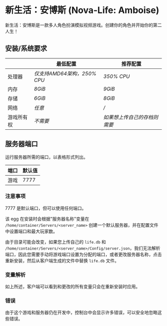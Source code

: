 # 新生活：安博斯 (Nova-Life: Amboise)

新生活：安博斯是一款多人角色扮演模拟视频游戏。创建你的角色并开始你的第二人生！

## 安装/系统要求

|  | 最低配置 | 推荐配置 |
|---------|---------|---------|
| 处理器 | *仅支持AMD64架构，250% CPU* | *350% CPU* |
| 内存 | *8GiB* | *9GiB* |
| 存储 | *6GiB* | *8GiB* |
| 网络 | *任意* | */* |
| 游戏所有权 | *不需要* | *如果想上传自己的存档则需要* |

## 服务器端口

运行服务器所需的端口，以表格形式列出。

| 端口    | 默认值 |
|---------|---------|
| 游戏    | 7777    |

### 注意事项

7777 是默认端口，但可以使用任何端口。

该 egg 在安装时会根据"服务器名称"变量在 `/home/container/Servers/<server_name>` 创建一个默认服务器，并在配置文件中设置端口和最大玩家数。

由于目录可能会改变，如果您上传自己的 `life.db` 和 `/home/container/Servers/<server_name>/Config/server.json`，我们无法解析端口，因此您需要手动将游戏端口设置为分配的端口，或者更改服务器名称，点击重新安装，然后从客户端生成的文件中替换 `life.db` 文件。

### 变量解析

如上所述，客户端可以看到和更改的所有变量只会在重新安装时应用。

### 错误

由于这个游戏和服务器仍在开发中，控制台中会显示许多错误，可以安全地忽略这些错误。 